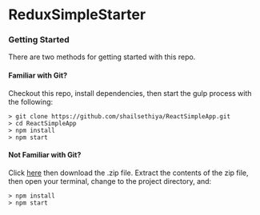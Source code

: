 # ReduxSimpleStarter

### Getting Started

There are two methods for getting started with this repo.

#### Familiar with Git?
Checkout this repo, install dependencies, then start the gulp process with the following:

```
> git clone https://github.com/shailsethiya/ReactSimpleApp.git
> cd ReactSimpleApp
> npm install
> npm start
```

#### Not Familiar with Git?
Click [here](https://github.com/shailsethiya/ReactSimpleApp.git/releases) then download the .zip file.  Extract the contents of the zip file, then open your terminal, change to the project directory, and:

```
> npm install
> npm start
```
